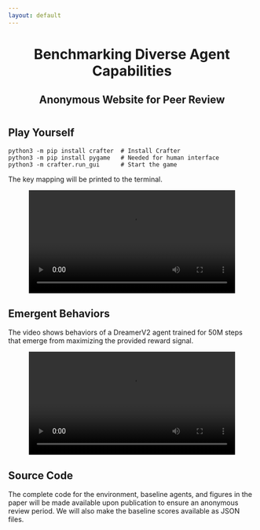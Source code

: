 ```yaml
---
layout: default
---
```


<center style="margin-bottom: 3em">
<h1>Benchmarking Diverse Agent Capabilities</h1>
<h2>Anonymous Website for Peer Review</h2>
</center>

## Play Yourself

```
python3 -m pip install crafter  # Install Crafter
python3 -m pip install pygame   # Needed for human interface
python3 -m crafter.run_gui      # Start the game
```

The key mapping will be printed to the terminal.

<center>
<video controls style="width: 30em">
<source src="video.mp4"/>
</video>
</center>

## Emergent Behaviors

The video shows behaviors of a DreamerV2 agent trained for 50M steps that
emerge from maximizing the provided reward signal.

<center>
<video controls style="width: 30em">
<source src="emergent.mp4"/>
</video>
</center>

## Source Code

The complete code for the environment, baseline agents, and figures in the
paper will be made available upon publication to ensure an anonymous review
period. We will also make the baseline scores available as JSON files.
